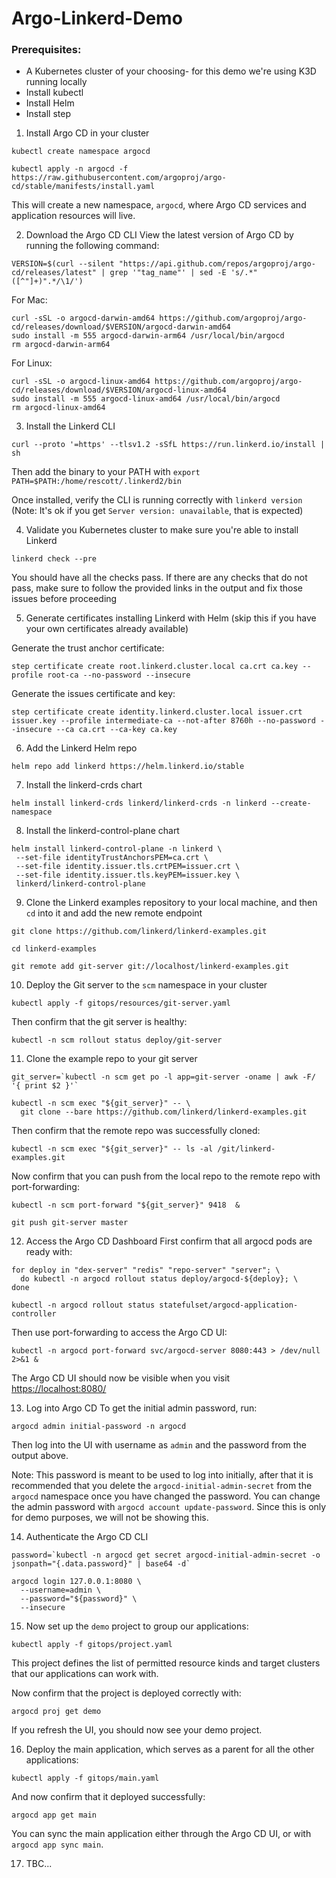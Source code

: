 # Argo-Linkerd-Demo

### Prerequisites:
- A Kubernetes cluster of your choosing- for this demo we're using K3D running locally
- Install kubectl
- Install Helm
- Install step

1. Install Argo CD in your cluster
```
kubectl create namespace argocd

kubectl apply -n argocd -f https://raw.githubusercontent.com/argoproj/argo-cd/stable/manifests/install.yaml
```
This will create a new namespace, `argocd`, where Argo CD services and application resources will live.

2. Download the Argo CD CLI
View the latest version of Argo CD by running the following command: 
```
VERSION=$(curl --silent "https://api.github.com/repos/argoproj/argo-cd/releases/latest" | grep '"tag_name"' | sed -E 's/.*"([^"]+)".*/\1/') 
```
For Mac: 
```
curl -sSL -o argocd-darwin-amd64 https://github.com/argoproj/argo-cd/releases/download/$VERSION/argocd-darwin-amd64
sudo install -m 555 argocd-darwin-arm64 /usr/local/bin/argocd 
rm argocd-darwin-arm64
```
For Linux: 
```
curl -sSL -o argocd-linux-amd64 https://github.com/argoproj/argo-cd/releases/download/$VERSION/argocd-linux-amd64
sudo install -m 555 argocd-linux-amd64 /usr/local/bin/argocd
rm argocd-linux-amd64
```
3. Install the Linkerd CLI
```
curl --proto '=https' --tlsv1.2 -sSfL https://run.linkerd.io/install | sh
```
Then add the binary to your PATH with `export PATH=$PATH:/home/rescott/.linkerd2/bin` 

Once installed, verify the CLI is running correctly with `linkerd version` (Note: It's ok if you get `Server version: unavailable`, that is expected) 

4. Validate you Kubernetes cluster to make sure you're able to install Linkerd
```
linkerd check --pre
```
You should have all the checks pass. If there are any checks that do not pass, make sure to follow the provided links in the output and fix those issues before proceeding

5. Generate certificates installing Linkerd with Helm (skip this if you have your own certificates already available)

Generate the trust anchor certificate:
```
step certificate create root.linkerd.cluster.local ca.crt ca.key --profile root-ca --no-password --insecure
```
Generate the issues certificate and key: 
```
step certificate create identity.linkerd.cluster.local issuer.crt issuer.key --profile intermediate-ca --not-after 8760h --no-password --insecure --ca ca.crt --ca-key ca.key
```
6. Add the Linkerd Helm repo
```
helm repo add linkerd https://helm.linkerd.io/stable
```
7. Install the linkerd-crds chart
```
helm install linkerd-crds linkerd/linkerd-crds -n linkerd --create-namespace
```
8. Install the linkerd-control-plane chart
```
helm install linkerd-control-plane -n linkerd \
 --set-file identityTrustAnchorsPEM=ca.crt \
 --set-file identity.issuer.tls.crtPEM=issuer.crt \
 --set-file identity.issuer.tls.keyPEM=issuer.key \
 linkerd/linkerd-control-plane
```
9. Clone the Linkerd examples repository to your local machine, and then `cd` into it and add the new remote endpoint 
```
git clone https://github.com/linkerd/linkerd-examples.git
```
```
cd linkerd-examples 
```
```
git remote add git-server git://localhost/linkerd-examples.git
```
10. Deploy the Git server to the `scm` namespace in your cluster
```
kubectl apply -f gitops/resources/git-server.yaml
```
Then confirm that the git server is healthy:
```
kubectl -n scm rollout status deploy/git-server
```
11. Clone the example repo to your git server
```
git_server=`kubectl -n scm get po -l app=git-server -oname | awk -F/ '{ print $2 }'`

kubectl -n scm exec "${git_server}" -- \
  git clone --bare https://github.com/linkerd/linkerd-examples.git
```
Then confirm that the remote repo was successfully cloned: 
```
kubectl -n scm exec "${git_server}" -- ls -al /git/linkerd-examples.git
```
Now confirm that you can push from the local repo to the remote repo with port-forwarding:
```
kubectl -n scm port-forward "${git_server}" 9418  &

git push git-server master
```
12. Access the Argo CD Dashboard
First confirm that all argocd pods are ready with:
```
for deploy in "dex-server" "redis" "repo-server" "server"; \
  do kubectl -n argocd rollout status deploy/argocd-${deploy}; \
done

kubectl -n argocd rollout status statefulset/argocd-application-controller
```
Then use port-forwarding to access the Argo CD UI: 
```
kubectl -n argocd port-forward svc/argocd-server 8080:443 > /dev/null 2>&1 &
```
The Argo CD UI should now be visible when you visit [https://localhost:8080/](https://localhost:8080/)

13. Log into Argo CD
To get the initial admin password, run:
```
argocd admin initial-password -n argocd
```
Then log into the UI with username as `admin` and the password from the output above.

Note: This password is meant to be used to log into initially, after that it is recommended that you delete the `argocd-initial-admin-secret` from the `argocd` namespace once you have changed the password. You can change the admin password with `argocd account update-password`. Since this is only for demo purposes, we will not be showing this. 

14. Authenticate the Argo CD CLI
```
password=`kubectl -n argocd get secret argocd-initial-admin-secret -o jsonpath="{.data.password}" | base64 -d`

argocd login 127.0.0.1:8080 \
  --username=admin \
  --password="${password}" \
  --insecure
```
15. Now set up the `demo` project to group our applications:
```
kubectl apply -f gitops/project.yaml
```
This project defines the list of permitted resource kinds and target clusters that our applications can work with.

Now confirm that the project is deployed correctly with:
```
argocd proj get demo
```
If you refresh the UI, you should now see your demo project. 

16. Deploy the main application, which serves as a parent for all the other applications:
```
kubectl apply -f gitops/main.yaml
```
And now confirm that it deployed successfully:
```
argocd app get main
```
You can sync the main application either through the Argo CD UI, or with `argocd app sync main`. 

17. TBC...



